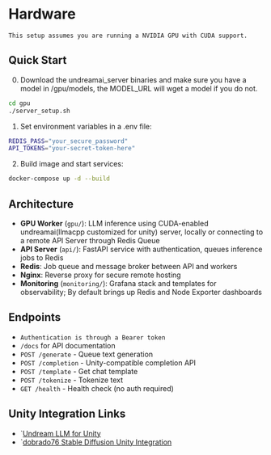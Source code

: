 # Hardware
`This setup assumes you are running a NVIDIA GPU with CUDA support.`

## Quick Start

0. Download the undreamai_server binaries and make sure you have a model in /gpu/models, the MODEL_URL will wget a model if you do not.
```bash
cd gpu
./server_setup.sh
```

1. Set environment variables in a .env file:
```bash
REDIS_PASS="your_secure_password"
API_TOKENS="your-secret-token-here"
```

2. Build image and start services:
```bash
docker-compose up -d --build
```

## Architecture

- **GPU Worker** (`gpu/`): LLM inference using CUDA-enabled undreamai(llmacpp customized for unity) server, locally or connecting to a remote API Server through Redis Queue
- **API Server** (`api/`): FastAPI service with authentication, queues inference jobs to Redis
- **Redis**: Job queue and message broker between API and workers
- **Nginx**: Reverse proxy for secure remote hosting
- **Monitoring** (`monitoring/`): Grafana stack and templates for observability; By default brings up Redis and Node Exporter dashboards

## Endpoints

- `Authentication is through a Bearer token`
- `/docs` for API documentation
- `POST /generate` - Queue text generation
- `POST /completion` - Unity-compatible completion API
- `POST /template` - Get chat template
- `POST /tokenize` - Tokenize text
- `GET /health` - Health check (no auth required)

## Unity Integration Links
- `[Undream LLM for Unity](https://assetstore.unity.com/packages/tools/ai-ml-integration/llm-for-unity-273604)
- `[dobrado76 Stable Diffusion Unity Integration](https://github.com/dobrado76/Stable-Diffusion-Unity-Integration/discussions)
